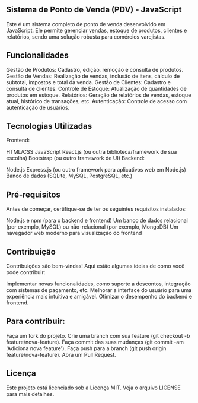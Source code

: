 ## Sistema de Ponto de Venda (PDV) - JavaScript
Este é um sistema completo de ponto de venda desenvolvido em JavaScript. Ele permite gerenciar vendas, estoque de produtos, clientes e relatórios, sendo uma solução robusta para comércios varejistas.

## Funcionalidades
Gestão de Produtos: Cadastro, edição, remoção e consulta de produtos.
Gestão de Vendas: Realização de vendas, inclusão de itens, cálculo de subtotal, impostos e total da venda.
Gestão de Clientes: Cadastro e consulta de clientes.
Controle de Estoque: Atualização de quantidades de produtos em estoque.
Relatórios: Geração de relatórios de vendas, estoque atual, histórico de transações, etc.
Autenticação: Controle de acesso com autenticação de usuários.

## Tecnologias Utilizadas
Frontend:

HTML/CSS
JavaScript
React.js (ou outra biblioteca/framework de sua escolha)
Bootstrap (ou outro framework de UI)
Backend:

Node.js
Express.js (ou outro framework para aplicativos web em Node.js)
Banco de dados (SQLite, MySQL, PostgreSQL, etc.)

## Pré-requisitos
Antes de começar, certifique-se de ter os seguintes requisitos instalados:

Node.js e npm (para o backend e frontend)
Um banco de dados relacional (por exemplo, MySQL) ou não-relacional (por exemplo, MongoDB)
Um navegador web moderno para visualização do frontend

## Contribuição
Contribuições são bem-vindas! Aqui estão algumas ideias de como você pode contribuir:

Implementar novas funcionalidades, como suporte a descontos, integração com sistemas de pagamento, etc.
Melhorar a interface do usuário para uma experiência mais intuitiva e amigável.
Otimizar o desempenho do backend e frontend.

## Para contribuir:

Faça um fork do projeto.
Crie uma branch com sua feature (git checkout -b feature/nova-feature).
Faça commit das suas mudanças (git commit -am 'Adiciona nova feature').
Faça push para a branch (git push origin feature/nova-feature).
Abra um Pull Request.

## Licença
Este projeto está licenciado sob a Licença MIT. Veja o arquivo LICENSE para mais detalhes.

